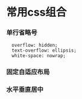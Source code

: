 # 常用css组合

### 单行省略号

```
  overflow: hidden;
  text-overflow: ellipsis;
  white-space: nowrap;
```

### 固定自适应布局

### 水平垂直居中

